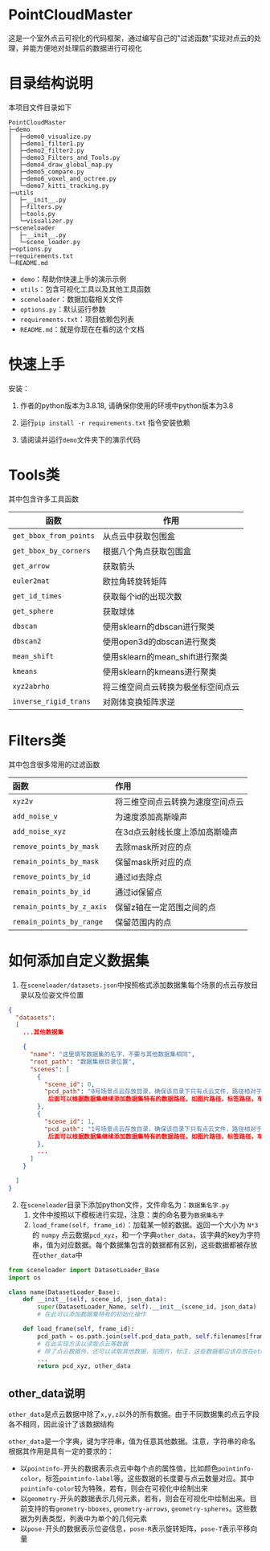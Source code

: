 # PointCloudMaster

这是一个室外点云可视化的代码框架，通过编写自己的"过滤函数"实现对点云的处理，并能方便地对处理后的数据进行可视化



# 目录结构说明

本项目文件目录如下

```
PointCloudMaster
├─demo
│  ├─demo0_visualize.py
│  ├─demo1_filter1.py
│  ├─demo2_filter2.py
│  ├─demo3_Filters_and_Tools.py
│  ├─demo4_draw_global_map.py
│  ├─demo5_compare.py
│  ├─demo6_voxel_and_octree.py
│  └─demo7_kitti_tracking.py
├─utils
│  ├─__init__.py
│  ├─filters.py
│  ├─tools.py
│  └─visualizer.py
├─sceneloader
│  ├─__init__.py
│  └─scene_loader.py
├─options.py
├─requirements.txt
└─README.md
```

- `demo`：帮助你快速上手的演示示例
- `utils`：包含可视化工具以及其他工具函数
- `sceneloader`：数据加载相关文件
- `options.py`：默认运行参数
- `requirements.txt`：项目依赖包列表
- `README.md`：就是你现在在看的这个文档



# 快速上手

安装：

1. 作者的python版本为3.8.18, 请确保你使用的环境中python版本为3.8

2. 运行`pip install -r requirements.txt` 指令安装依赖

3. 请阅读并运行`demo`文件夹下的演示代码



# Tools类

其中包含许多工具函数

| 函数                     | 作用                       |
|------------------------|--------------------------|
| `get_bbox_from_points` | 从点云中获取包围盒                |
| `get_bbox_by_corners`  | 根据八个角点获取包围盒              |
| `get_arrow`            | 获取箭头                     |
| `euler2mat`            | 欧拉角转旋转矩阵                 |
| `get_id_times`         | 获取每个id的出现次数              |
| `get_sphere`           | 获取球体                     |
| `dbscan`               | 使用sklearn的dbscan进行聚类     |
| `dbscan2`              | 使用open3d的dbscan进行聚类      |
| `mean_shift`           | 使用sklearn的mean_shift进行聚类 |
| `kmeans`               | 使用sklearn的kmeans进行聚类     |
| `xyz2abrho`            | 将三维空间点云转换为极坐标空间点云        |
| `inverse_rigid_trans`  | 对刚体变换矩阵求逆                |


# Filters类

其中包含很多常用的过滤函数


| 函数                        | 作用               |
|:--------------------------|:-----------------|
| `xyz2v`                   | 将三维空间点云转换为速度空间点云 |
| `add_noise_v`             | 为速度添加高斯噪声        |
| `add_noise_xyz`           | 在3d点云射线长度上添加高斯噪声 |
| `remove_points_by_mask`   | 去除mask所对应的点      |
| `remain_points_by_mask`   | 保留mask所对应的点      |
| `remove_points_by_id`     | 通过id去除点          |
| `remain_points_by_id`     | 通过id保留点          |
| `remain_points_by_z_axis` | 保留z轴在一定范围之间的点    |
| `remain_points_by_range` | 保留范围内的点          |




# 如何添加自定义数据集

1. 在`sceneloader/datasets.json`中按照格式添加数据集每个场景的点云存放目录以及位姿文件位置

```json
{
  "datasets": 
  [
    ...其他数据集

    {
      "name": "这里填写数据集的名字，不要与其他数据集相同",
      "root_path": "数据集根目录位置",
      "scenes": [
        {
          "scene_id": 0,
          "pcd_path": "0号场景点云存放目录，确保该目录下只有点云文件，路径相对于数据集根目录",
           后面可以根据数据集继续添加数据集特有的数据路径，如图片路径，标签路径，车辆状态路径等等
        },
        {
          "scene_id": 1,
          "pcd_path": "1号场景点云存放目录，确保该目录下只有点云文件，路径相对于数据集根目录",
           后面可以根据数据集继续添加数据集特有的数据路径，如图片路径，标签路径，车辆状态路径等等
        },
        ...
      ]
    }

  ]
}
```

2. 在`sceneloader`目录下添加python文件，文件命名为：`数据集名字.py`
    1. 文件中按照以下模板进行实现，注意：类的命名要为`数据集名字`
    2.  `load_frame(self, frame_id)`：加载某一帧的数据。返回一个大小为 `N*3` 的 `numpy` 点云数据`pcd_xyz`，和一个字典`other_data`，该字典的key为字符串，值为对应数据。每个数据集包含的数据都有区别，这些数据都被存放在`other_data`中

```python
from sceneloader import DatasetLoader_Base
import os

class name(DatasetLoader_Base):
    def __init__(self, scene_id, json_data):
        super(DatasetLoader_Name, self).__init__(scene_id, json_data)
        # 在此可以添加数据集特有的初始化操作

    def load_frame(self, frame_id):
        pcd_path = os.path.join(self.pcd_data_path, self.filenames[frame_id])
        # 在此实现方法以读取点云等数据
        # 除了点云数据外，还可以读取其他数据，如图片，标注，这些数据都应该存放在other_data中
        ...
        return pcd_xyz, other_data
```



## other_data说明

`other_data`是点云数据中除了`x,y,z`以外的所有数据。由于不同数据集的点云字段各不相同，因此设计了该数据结构

`other_data`是一个字典，键为字符串，值为任意其他数据。注意，字符串的命名根据其作用是具有一定的要求的：

- 以`pointinfo-`开头的数据表示点云中每个点的属性值，比如颜色`pointinfo-color`，标签`pointinfo-label`等。这些数据的长度要与点云数量对应。其中`pointinfo-color`较为特殊，若有，则会在可视化中绘制出来
- 以`geometry-`开头的数据表示几何元素，若有，则会在可视化中绘制出来。目前支持的有`geometry-bboxes`, `geometry-arrows`, `geometry-spheres`。这些数据为列表类型，列表中为单个的几何元素
- 以`pose-`开头的数据表示位姿信息，`pose-R`表示旋转矩阵，`pose-T`表示平移向量

